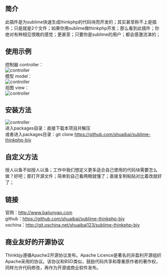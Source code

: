 ## 简介
此插件是为sublime快速生成thinkphp的代码块而开发的；其实甚至称不上是插件；只是就是2个文件；如果你用sublime做thinkphp开发；那么看到此插件；你绝对有种相见恨晚的感觉；更甚至；只要你是sublime的用户；都会感激流涕的；

## 使用示例
控制器 controller：<br />
![controller](http://statics.baijunyao.com/images/github/controller.gif) <br />
模型 model： <br />
![controller](http://statics.baijunyao.com/images/github/model.gif) <br />
视图 view： <br />
![controller](http://statics.baijunyao.com/images/github/view.gif) <br />

## 安装方法
![controller](http://statics.baijunyao.com/images/github/packages.png)<br />
进入packages目录：直接下载本项目并解压<br />
或者进入packages目录：git clone https://github.com/shuaibai/sublime-thinkphp-bjy

## 自定义方法
授人以鱼不如授人以渔；工作中我们想定义更多适合自己使用的代码块需要怎么做？好吧；那打开源文件；简单到自己看两眼就懂了；直接复制粘贴对比着改就好了；

## 链接
官网：http://www.baijunyao.com <br />
github：https://github.com/shuaibai/sublime-thinkphp-bjy <br />
oschina：http://git.oschina.net/shuaibai123/sublime-thinkphp-bjy <br />

## 商业友好的开源协议
Thinkbjy遵循Apache2开源协议发布。Apache Licence是著名的非盈利开源组织Apache采用的协议。该协议和BSD类似，鼓励代码共享和尊重原作者的著作权，同样允许代码修改，再作为开源或商业软件发布。


